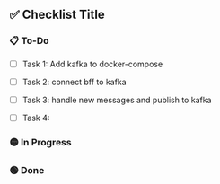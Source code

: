 ## ✅ Checklist Title

### 📋 To-Do

- [ ] Task 1: Add kafka to docker-compose
- [ ] Task 2: connect bff to kafka 
- [ ] Task 3: handle new messages and publish to kafka
- [ ] Task 4: 


### 🟡 In Progress


### 🟢 Done
